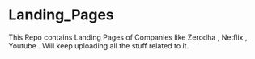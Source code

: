 # Landing_Pages
This Repo contains Landing Pages of Companies like Zerodha , Netflix , Youtube . Will keep uploading all the stuff related to it.
